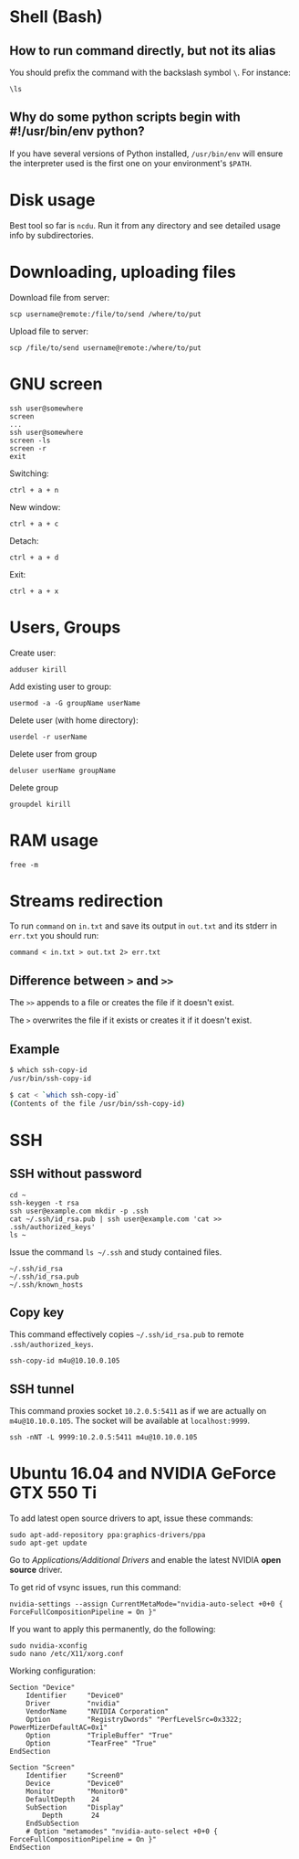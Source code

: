 # Shell (Bash)

## How to run command directly, but not its alias

You should prefix the command with the backslash symbol `\`. For instance:

    \ls


## Why do some python scripts begin with #!/usr/bin/env python?

If you have several versions of Python installed, `/usr/bin/env` will ensure the interpreter used is the first one on your environment's `$PATH`.



# Disk usage

Best tool so far is `ncdu`. Run it from any directory and see detailed usage info by subdirectories.


# Downloading, uploading files

Download file from server:

    scp username@remote:/file/to/send /where/to/put


Upload file to server:

    scp /file/to/send username@remote:/where/to/put



# GNU screen

    ssh user@somewhere
    screen
    ...
    ssh user@somewhere
    screen -ls
    screen -r
    exit

Switching:

    ctrl + a + n

New window:

    ctrl + a + c

Detach:

    ctrl + a + d

Exit:

    ctrl + a + x


# Users, Groups

Create user:

    adduser kirill

Add existing user to group:

    usermod -a -G groupName userName

Delete user (with home directory):

    userdel -r userName


Delete user from group

    deluser userName groupName

Delete group

    groupdel kirill


# RAM usage

    free -m

# Streams redirection

To run `command` on `in.txt` and save its output in `out.txt` and its stderr in `err.txt` you should run:

    command < in.txt > out.txt 2> err.txt


## Difference between `>` and `>>`

The `>>` appends to a file or creates the file if it doesn't exist.

The `>` overwrites the file if it exists or creates it if it doesn't exist.


## Example

```bash
$ which ssh-copy-id
/usr/bin/ssh-copy-id

$ cat < `which ssh-copy-id`
(Contents of the file /usr/bin/ssh-copy-id)
```

# SSH

## SSH without password

    cd ~
    ssh-keygen -t rsa
    ssh user@example.com mkdir -p .ssh
    cat ~/.ssh/id_rsa.pub | ssh user@example.com 'cat >> .ssh/authorized_keys'
    ls ~

Issue the command `ls ~/.ssh` and study contained files.

    ~/.ssh/id_rsa
    ~/.ssh/id_rsa.pub
    ~/.ssh/known_hosts

## Copy key

This command effectively copies `~/.ssh/id_rsa.pub` to remote `.ssh/authorized_keys`.

    ssh-copy-id m4u@10.10.0.105

## SSH tunnel

This command proxies socket `10.2.0.5:5411` as if we are actually on `m4u@10.10.0.105`.
The socket will be available at `localhost:9999`.

    ssh -nNT -L 9999:10.2.0.5:5411 m4u@10.10.0.105


# Ubuntu 16.04 and NVIDIA GeForce GTX 550 Ti

To add latest open source drivers to apt, issue these commands:

    sudo apt-add-repository ppa:graphics-drivers/ppa
    sudo apt-get update

Go to *Applications/Additional Drivers* and enable the latest NVIDIA **open source** driver.

To get rid of vsync issues, run this command:

    nvidia-settings --assign CurrentMetaMode="nvidia-auto-select +0+0 { ForceFullCompositionPipeline = On }"

If you want to apply this permanently, do the following:

    sudo nvidia-xconfig
    sudo nano /etc/X11/xorg.conf

Working configuration:

    Section "Device"
        Identifier     "Device0"
        Driver         "nvidia"
        VendorName     "NVIDIA Corporation"
        Option         "RegistryDwords" "PerfLevelSrc=0x3322; PowerMizerDefaultAC=0x1"
        Option         "TripleBuffer" "True"
        Option         "TearFree" "True"
    EndSection

    Section "Screen"
        Identifier     "Screen0"
        Device         "Device0"
        Monitor        "Monitor0"
        DefaultDepth    24
        SubSection     "Display"
            Depth       24
        EndSubSection
        # Option "metamodes" "nvidia-auto-select +0+0 { ForceFullCompositionPipeline = On }"
    EndSection

